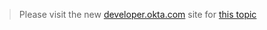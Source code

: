 > Please visit the new [developer.okta.com](http://developer.okta.com/docs/getting_started/design_principles.html) site for [this topic](http://developer.okta.com/docs/api/rest/events.html)